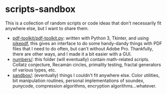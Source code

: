 # scripts-sandbox

This is a collection of random scripts or code ideas that don't necessarily fit anywhere else, but I want to share them.

- [pdf-toolkit/pdf-toolkit.py](pdf-toolkit/pdf-toolkit.py): written with Python 3, Tkinter, and using [pikepdf](//github.com/pikepdf/pikepdf), this gives an interface to do some handy-dandy things with PDF files that I need to do often, but can't without Adobe Pro. Thankfully, there are other ways, and I made it a bit easier with a GUI.
- [numbers/](numbers/): this folder (will eventually) contain math-related scripts. Collatz conjecture, Recamán circles, primality testing, fractal generators of various types, etc.
- [sandbox/](sandbox/): (eventually) things I couldn't fit anywhere else. Color utilities, bit manipulation routines, personal implementations of soundex, punycode, compression algorithms, encryption algorithms...whatever.
